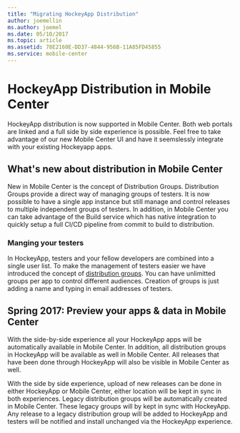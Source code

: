 ```yaml
---
title: "Migrating HockeyApp Distribution"
author: joemellin
ms.author: joemel
ms.date: 05/10/2017
ms.topic: article
ms.assetid: 78E2160E-DD37-4844-956B-11A85FD45855
ms.service: mobile-center
---
```


# HockeyApp Distribution in Mobile Center

HockeyApp distribution is now supported in Mobile Center. Both web portals are linked and a full side by side experience is possible. Feel free to take advantage of our new Mobile Center UI and have it seemslessly integrate with your existing Hockeyapp apps.

## What's new about distribution in Mobile Center

New in Mobile Center is the concept of Distribution Groups. Distribution Groups provide a direct way of managing groups of testers. It is now possible to have a single app instance but still manage and control releases to multiple independent groups of testers. In addition, in Mobile Center you can take advantage of the Build service which has native integration to quickly setup a full CI/CD pipeline from commit to build to distribution.

### Manging your testers

In HockeyApp, testers and your fellow developers are combined into a single user list. To make the management of testers easier we have introduced the concept of [distribution groups][dist-groups]. You can have unlimitted groups per app to control different audiences. Creation of groups is just adding a name and typing in email addresses of testers.

## Spring 2017: Preview your apps & data in Mobile Center

With the side-by-side experience all your HockeyApp apps will be automatically available in Mobile Center. In addition, all distribution groups in HockeyApp will be available as well in Mobile Center. All releases that have been done through HockeyApp will also be visible in Mobile Center as well.

With the side by side experience, upload of new releases can be done in either HockeyApp or Mobile Center, either location will be kept in sync in both experiences. Legacy distribution groups will be automatically created in Mobile Center. These legacy groups will by kept in sync with HockeyApp. Any release to a legacy distribution group will be added to HockeyApp and testers will be notified and install unchanged via the HockeyApp experience.

[dist-groups]: ~/distribution/groups.md
